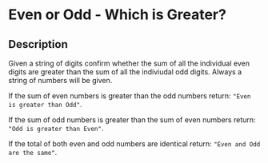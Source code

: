 # Even or Odd - Which is Greater?

## Description

Given a string of digits confirm whether the sum of all the individual even digits are greater than the sum of all the indiviudal odd digits. Always a string of numbers will be given.

If the sum of even numbers is greater than the odd numbers return: `"Even is greater than Odd"`.

If the sum of odd numbers is greater than the sum of even numbers return: `"Odd is greater than Even"`.

If the total of both even and odd numbers are identical return: `"Even and Odd are the same"`.
